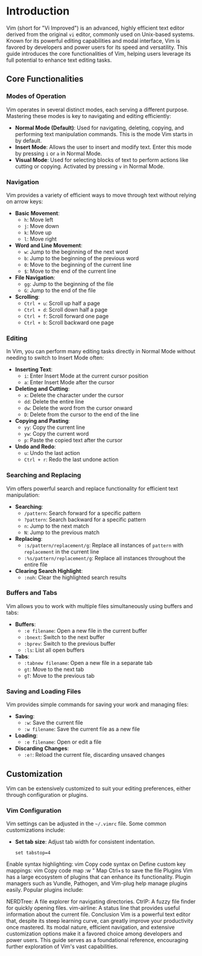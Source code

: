 # Introduction

Vim (short for "Vi Improved") is an advanced, highly efficient text editor derived from the original `vi` editor, commonly used on Unix-based systems. Known for its powerful editing capabilities and modal interface, Vim is favored by developers and power users for its speed and versatility. This guide introduces the core functionalities of Vim, helping users leverage its full potential to enhance text editing tasks.

## Core Functionalities

### Modes of Operation

Vim operates in several distinct modes, each serving a different purpose. Mastering these modes is key to navigating and editing efficiently:

- **Normal Mode (Default)**: Used for navigating, deleting, copying, and performing text manipulation commands. This is the mode Vim starts in by default.
- **Insert Mode**: Allows the user to insert and modify text. Enter this mode by pressing `i` or `a` in Normal Mode.
- **Visual Mode**: Used for selecting blocks of text to perform actions like cutting or copying. Activated by pressing `v` in Normal Mode.

### Navigation

Vim provides a variety of efficient ways to move through text without relying on arrow keys:

- **Basic Movement**:
  - `h`: Move left
  - `j`: Move down
  - `k`: Move up
  - `l`: Move right
- **Word and Line Movement**:
  - `w`: Jump to the beginning of the next word
  - `b`: Jump to the beginning of the previous word
  - `0`: Move to the beginning of the current line
  - `$`: Move to the end of the current line
- **File Navigation**:
  - `gg`: Jump to the beginning of the file
  - `G`: Jump to the end of the file
- **Scrolling**:
  - `Ctrl + u`: Scroll up half a page
  - `Ctrl + d`: Scroll down half a page
  - `Ctrl + f`: Scroll forward one page
  - `Ctrl + b`: Scroll backward one page

### Editing

In Vim, you can perform many editing tasks directly in Normal Mode without needing to switch to Insert Mode often:

- **Inserting Text**:
  - `i`: Enter Insert Mode at the current cursor position
  - `a`: Enter Insert Mode after the cursor
- **Deleting and Cutting**:
  - `x`: Delete the character under the cursor
  - `dd`: Delete the entire line
  - `dw`: Delete the word from the cursor onward
  - `D`: Delete from the cursor to the end of the line
- **Copying and Pasting**:
  - `yy`: Copy the current line
  - `yw`: Copy the current word
  - `p`: Paste the copied text after the cursor
- **Undo and Redo**:
  - `u`: Undo the last action
  - `Ctrl + r`: Redo the last undone action

### Searching and Replacing

Vim offers powerful search and replace functionality for efficient text manipulation:

- **Searching**:
  - `/pattern`: Search forward for a specific pattern
  - `?pattern`: Search backward for a specific pattern
  - `n`: Jump to the next match
  - `N`: Jump to the previous match
- **Replacing**:
  - `:s/pattern/replacement/g`: Replace all instances of `pattern` with `replacement` in the current line
  - `:%s/pattern/replacement/g`: Replace all instances throughout the entire file
- **Clearing Search Highlight**:
  - `:noh`: Clear the highlighted search results

### Buffers and Tabs

Vim allows you to work with multiple files simultaneously using buffers and tabs:

- **Buffers**:
  - `:e filename`: Open a new file in the current buffer
  - `:bnext`: Switch to the next buffer
  - `:bprev`: Switch to the previous buffer
  - `:ls`: List all open buffers
- **Tabs**:
  - `:tabnew filename`: Open a new file in a separate tab
  - `gt`: Move to the next tab
  - `gT`: Move to the previous tab

### Saving and Loading Files

Vim provides simple commands for saving your work and managing files:

- **Saving**:
  - `:w`: Save the current file
  - `:w filename`: Save the current file as a new file
- **Loading**:
  - `:e filename`: Open or edit a file
- **Discarding Changes**:
  - `:e!`: Reload the current file, discarding unsaved changes

## Customization

Vim can be extensively customized to suit your editing preferences, either through configuration or plugins.

### Vim Configuration

Vim settings can be adjusted in the `~/.vimrc` file. Some common customizations include:

- **Set tab size**: Adjust tab width for consistent indentation.
  ```vim
  set tabstop=4

Enable syntax highlighting:
vim
Copy code
syntax on
Define custom key mappings:
vim
Copy code
map <C-s> :w<CR>  " Map Ctrl+s to save the file
Plugins
Vim has a large ecosystem of plugins that can enhance its functionality. Plugin managers such as Vundle, Pathogen, and Vim-plug help manage plugins easily. Popular plugins include:

NERDTree: A file explorer for navigating directories.
CtrlP: A fuzzy file finder for quickly opening files.
vim-airline: A status line that provides useful information about the current file.
Conclusion
Vim is a powerful text editor that, despite its steep learning curve, can greatly improve your productivity once mastered. Its modal nature, efficient navigation, and extensive customization options make it a favored choice among developers and power users. This guide serves as a foundational reference, encouraging further exploration of Vim's vast capabilities.